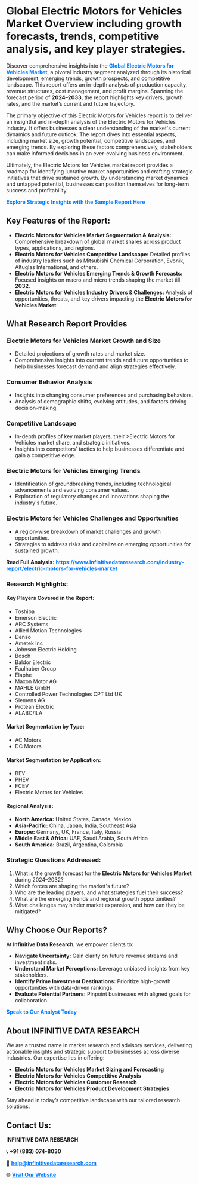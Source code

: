 <h1>Global Electric Motors for Vehicles Market Overview including growth forecasts, trends, competitive analysis, and key player strategies.</h1>
<p>
Discover comprehensive insights into the 
<a href="https://www.infinitivedataresearch.com/industry-report/electric-motors-for-vehicles-market" rel="dofollow" style="color: #007BFF; text-decoration: none;"><strong>Global Electric Motors for Vehicles Market</strong></a>, a pivotal industry segment analyzed through its historical development, emerging trends, growth prospects, and competitive landscape. This report offers an in-depth analysis of production capacity, revenue structures, cost management, and profit margins. Spanning the forecast period of <strong>2024–2033</strong>, the report highlights key drivers, growth rates, and the market’s current and future trajectory.
</p>
<p>
The primary objective of this Electric Motors for Vehicles report is to deliver an insightful and in-depth analysis of the Electric Motors for Vehicles industry. It offers businesses a clear understanding of the market's current dynamics and future outlook. The report dives into essential aspects, including market size, growth potential, competitive landscapes, and emerging trends. By exploring these factors comprehensively, stakeholders can make informed decisions in an ever-evolving business environment.
</p>
<p>
Ultimately, the Electric Motors for Vehicles market report provides a roadmap for identifying lucrative market opportunities and crafting strategic initiatives that drive sustained growth. By understanding market dynamics and untapped potential, businesses can position themselves for long-term success and profitability.
</p>
<p>
<a href="https://www.infinitivedataresearch.com/request-sample/reportId=101901" style="color: #007BFF; text-decoration: none;"><strong>Explore Strategic Insights with the Sample Report Here</strong></a>
</p>

<h2>Key Features of the Report:</h2>
<ul>
<li><strong>Electric Motors for Vehicles Market Segmentation & Analysis:</strong> Comprehensive breakdown of global market shares across product types, applications, and regions.</li>
<li><strong>Electric Motors for Vehicles Competitive Landscape:</strong> Detailed profiles of industry leaders such as Mitsubishi Chemical Corporation, Evonik, Altuglas International, and others.</li>
<li><strong>Electric Motors for Vehicles Emerging Trends & Growth Forecasts:</strong> Focused insights on macro and micro trends shaping the market till <strong>2032</strong>.</li>
<li><strong>Electric Motors for Vehicles Industry Drivers & Challenges:</strong> Analysis of opportunities, threats, and key drivers impacting the <strong>Electric Motors for Vehicles Market</strong>.</li>
</ul>

<h2>What Research Report Provides</h2>
<h3>Electric Motors for Vehicles Market Growth and Size</h3>
<ul>
<li>Detailed projections of growth rates and market size.</li>
<li>Comprehensive insights into current trends and future opportunities to help businesses forecast demand and align strategies effectively.</li>
</ul>

<h3>Consumer Behavior Analysis</h3>
<ul>
<li>Insights into changing consumer preferences and purchasing behaviors.</li>
<li>Analysis of demographic shifts, evolving attitudes, and factors driving decision-making.</li>
</ul>

<h3>Competitive Landscape</h3>
<ul>
<li>In-depth profiles of key market players, their >Electric Motors for Vehicles market share, and strategic initiatives.</li>
<li>Insights into competitors' tactics to help businesses differentiate and gain a competitive edge.</li>
</ul>

<h3>Electric Motors for Vehicles Emerging Trends</h3>
<ul>
<li>Identification of groundbreaking trends, including technological advancements and evolving consumer values.</li>
<li>Exploration of regulatory changes and innovations shaping the industry's future.</li>
</ul>

<h3>Electric Motors for Vehicles Challenges and Opportunities</h3>
<ul>
<li>A region-wise breakdown of market challenges and growth opportunities.</li>
<li>Strategies to address risks and capitalize on emerging opportunities for sustained growth.</li>
</ul>
<p><strong>Read Full Analysis:</strong> <a href="https://www.infinitivedataresearch.com/industry-report/electric-motors-for-vehicles-market" rel="dofollow" style="color: #007BFF; text-decoration: none;"><strong>https://www.infinitivedataresearch.com/industry-report/electric-motors-for-vehicles-market</strong></a></p>
<h3>Research Highlights:</h3>
<h4>Key Players Covered in the Report:</h4>
<ul><li>Toshiba</li><li>Emerson Electric</li><li>ARC Systems</li><li>Allied Motion Technologies</li><li>Denso</li><li>Ametek Inc</li><li>Johnson Electric Holding</li><li>Bosch</li><li>Baldor Electric</li><li>Faulhaber Group</li><li>Elaphe</li><li>Maxon Motor AG</li><li>MAHLE GmbH</li><li>Controlled Power Technologies CPT Ltd UK</li><li>Siemens AG</li><li>Protean Electric</li><li>ALABC/ILA</li></ul>
<h4>Market Segmentation by Type:</h4>
<ul><li>AC Motors</li><li>DC Motors</li></ul>
<h4>Market Segmentation by Application:</h4>
<ul><li>BEV</li><li>PHEV</li><li>FCEV</li><li>Electric Motors for Vehicles</li></ul>

<h4>Regional Analysis:</h4>
<ul>
<li><strong>North America:</strong> United States, Canada, Mexico</li>
<li><strong>Asia-Pacific:</strong> China, Japan, India, Southeast Asia</li>
<li><strong>Europe:</strong> Germany, UK, France, Italy, Russia</li>
<li><strong>Middle East & Africa:</strong> UAE, Saudi Arabia, South Africa</li>
<li><strong>South America:</strong> Brazil, Argentina, Colombia</li>
</ul>

<h3>Strategic Questions Addressed:</h3>
<ol>
<li>What is the growth forecast for the <strong>Electric Motors for Vehicles Market</strong> during 2024–2032?</li>
<li>Which forces are shaping the market's future?</li>
<li>Who are the leading players, and what strategies fuel their success?</li>
<li>What are the emerging trends and regional growth opportunities?</li>
<li>What challenges may hinder market expansion, and how can they be mitigated?</li>
</ol>

<h2>Why Choose Our Reports?</h2>
<p>At <strong>Infinitive Data Research</strong>, we empower clients to:</p>
<ul>
<li><strong>Navigate Uncertainty:</strong> Gain clarity on future revenue streams and investment risks.</li>
<li><strong>Understand Market Perceptions:</strong> Leverage unbiased insights from key stakeholders.</li>
<li><strong>Identify Prime Investment Destinations:</strong> Prioritize high-growth opportunities with data-driven rankings.</li>
<li><strong>Evaluate Potential Partners:</strong> Pinpoint businesses with aligned goals for collaboration.</li>
</ul>
<p><a href="https://www.infinitivedataresearch.com/industry-report/electric-motors-for-vehicles-market" rel="dofollow" style="color: #007BFF; text-decoration: none;"><strong>Speak to Our Analyst Today</strong></a></p>

<h2>About INFINITIVE DATA RESEARCH</h2>
<p>We are a trusted name in market research and advisory services, delivering actionable insights and strategic support to businesses across diverse industries. Our expertise lies in offering:</p>
<ul>
<li><strong>Electric Motors for Vehicles Market Sizing and Forecasting</strong></li>
<li><strong>Electric Motors for Vehicles Competitive Analysis</strong></li>
<li><strong>Electric Motors for Vehicles Customer Research</strong></li>
<li><strong>Electric Motors for Vehicles Product Development Strategies</strong></li>
</ul>
<p>Stay ahead in today’s competitive landscape with our tailored research solutions.</p>

<h2>Contact Us:</h2>
<p><strong>INFINITIVE DATA RESEARCH</strong></p>
<p>📞 <strong>+91 (883) 074-8030</strong></p>
<p>📧 <strong><a href="mailto:help@infinitivedataresearch.com" style="color: #007BFF;">help@infinitivedataresearch.com</a></strong></p>
<p>🌐 <strong><a href="https://www.infinitivedataresearch.com" rel="dofollow" style="color: #007BFF;">Visit Our Website</a></strong></p>